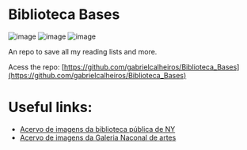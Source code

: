 # Biblioteca Bases

![image](https://img.shields.io/badge/JavaScript-323330?style=for-the-badge&logo=javascript&logoColor=F7DF1E)
![image](https://img.shields.io/badge/HTML5-E34F26?style=for-the-badge&logo=html5&logoColor=white)
![image](https://img.shields.io/badge/CSS3-1572B6?style=for-the-badge&logo=css3&logoColor=white)


An repo to save all my reading lists and more. 

Acess the repo: [https://github.com/gabrielcalheiros/Biblioteca_Bases](https://github.com/gabrielcalheiros/Biblioteca_Bases)
# Useful links:

- [Acervo de imagens da biblioteca pública de NY](https://digitalcollections.nypl.org/)
- [Acervo de imagens da Galeria Naconal de artes](https://www.nga.gov/collection-search-result.html?sortOrder=DEFAULT&artobj_downloadable=Image_download_available&pageNumber=1&lastFacet=artobj_downloadable)
